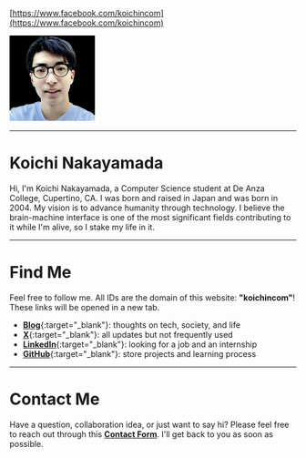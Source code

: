 [https://www.facebook.com/koichincom](https://www.facebook.com/koichincom)


![Koichi's Photo](profile150.jpg)

---

# Koichi Nakayamada

Hi, I'm Koichi Nakayamada, a Computer Science student at De Anza College, Cupertino, CA. I was born and raised in Japan and was born in 2004. My vision is to advance humanity through technology. I believe the brain-machine interface is one of the most significant fields contributing to it while I'm alive, so I stake my life in it.

---

# Find Me

Feel free to follow me. All IDs are the domain of this website: **"koichincom"**! These links will be opened in a new tab.

- [**Blog**](https://medium.com/@koichincom){:target="_blank"}: thoughts on tech, society, and life
- [**X**](https://x.com/koichincom){:target="_blank"}: all updates but not frequently used
- [**LinkedIn**](https://linkedin.com/in/koichincom){:target="_blank"}: looking for a job and an internship
- [**GitHub**](https://github.com/koichincom){:target="_blank"}: store projects and learning process

---

# Contact Me

Have a question, collaboration idea, or just want to say hi? Please feel free to reach out through this [**Contact Form**](https://forms.gle/TTmCVmB7TK8fyH5Z8). I'll get back to you as soon as possible.

